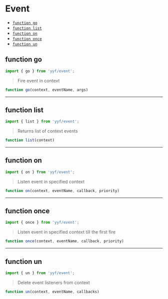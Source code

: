 # Event

- [`function go`](#function-go)
- [`function list`](#function-list)
- [`function on`](#function-on)
- [`function once`](#function-once)
- [`function un`](#function-un)

<a id="function-go"></a><h2>function go</h2>
``` javascript
import { go } from 'yyf/event';
```
> Fire event in context

``` javascript
function go(context, eventName, args)
```
---

<a id="function-list"></a><h2>function list</h2>
``` javascript
import { list } from 'yyf/event';
```
> Returns list of context events

``` javascript
function list(context)
```
---

<a id="function-on"></a><h2>function on</h2>
``` javascript
import { on } from 'yyf/event';
```
> Listen event in specified context

``` javascript
function on(context, eventName, callback, priority)
```
---

<a id="function-once"></a><h2>function once</h2>
``` javascript
import { once } from 'yyf/event';
```
> Listen event in specified context till the first fire

``` javascript
function once(context, eventName, callback, priority)
```
---

<a id="function-un"></a><h2>function un</h2>
``` javascript
import { un } from 'yyf/event';
```
> Delete event listeners from context

``` javascript
function un(context, eventName, callbacks)
```
